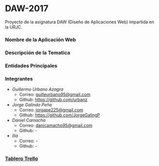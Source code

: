 # DAW-2017
Proyecto de la asignatura DAW (Diseño de Aplicaciones Web) impartida en la URJC.

### Nombre de la Aplicación Web

### Descripción de la Tematica

### Entidades Principales

### Integrantes
* *Guillermo Urbano Azagra*
  * Correo: guilleurbano95@gmail.com
  * Github: https://github.com/urbanz
* *Jorge Galindo Peña*
  * Correo: jorgape225@gmail.com
  * Github: https://github.com/JorgeGalingP
* *Daniel Camacho* 
  * Correo: danicamacho95@gmail.com
  * Github: -
* *Ilia*
  * Correo: -
  * Github: -
  
### [Tablero Trello](URL "https://trello.com/daw2017/")
